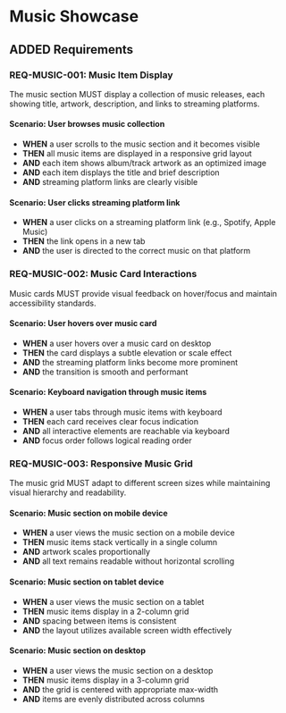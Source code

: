 # Music Showcase

## ADDED Requirements

### REQ-MUSIC-001: Music Item Display
The music section MUST display a collection of music releases, each showing title, artwork, description, and links to streaming platforms.

#### Scenario: User browses music collection
- **WHEN** a user scrolls to the music section and it becomes visible
- **THEN** all music items are displayed in a responsive grid layout
- **AND** each item shows album/track artwork as an optimized image
- **AND** each item displays the title and brief description
- **AND** streaming platform links are clearly visible

#### Scenario: User clicks streaming platform link
- **WHEN** a user clicks on a streaming platform link (e.g., Spotify, Apple Music)
- **THEN** the link opens in a new tab
- **AND** the user is directed to the correct music on that platform

### REQ-MUSIC-002: Music Card Interactions
Music cards MUST provide visual feedback on hover/focus and maintain accessibility standards.

#### Scenario: User hovers over music card
- **WHEN** a user hovers over a music card on desktop
- **THEN** the card displays a subtle elevation or scale effect
- **AND** the streaming platform links become more prominent
- **AND** the transition is smooth and performant

#### Scenario: Keyboard navigation through music items
- **WHEN** a user tabs through music items with keyboard
- **THEN** each card receives clear focus indication
- **AND** all interactive elements are reachable via keyboard
- **AND** focus order follows logical reading order

### REQ-MUSIC-003: Responsive Music Grid
The music grid MUST adapt to different screen sizes while maintaining visual hierarchy and readability.

#### Scenario: Music section on mobile device
- **WHEN** a user views the music section on a mobile device
- **THEN** music items stack vertically in a single column
- **AND** artwork scales proportionally
- **AND** all text remains readable without horizontal scrolling

#### Scenario: Music section on tablet device
- **WHEN** a user views the music section on a tablet
- **THEN** music items display in a 2-column grid
- **AND** spacing between items is consistent
- **AND** the layout utilizes available screen width effectively

#### Scenario: Music section on desktop
- **WHEN** a user views the music section on a desktop
- **THEN** music items display in a 3-column grid
- **AND** the grid is centered with appropriate max-width
- **AND** items are evenly distributed across columns
